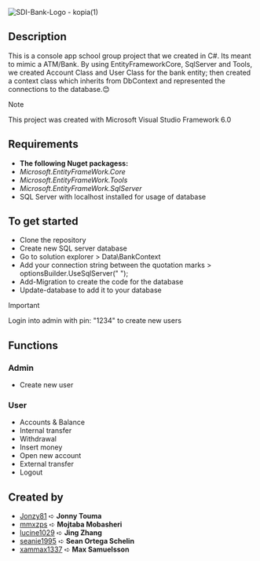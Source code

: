 ![SDI-Bank-Logo - kopia(1)](https://github.com/lucine1029/Spelar_Du_In_Bank/assets/99285003/37c8d229-5731-42b9-bdae-fa7d1e87c79f)
## Description
This is a console app school group project that we created in C#. Its meant to mimic a ATM/Bank. By using EntityFrameworkCore, SqlServer and Tools, we created Account Class and User Class for the bank entity; then created a context class which inherits from DbContext and represented the connections to the database.😊
> [!NOTE]
> This project was created with Microsoft Visual Studio Framework 6.0
## Requirements
* **The following Nuget packagess:** 
* _Microsoft.EntityFrameWork.Core_
* _Microsoft.EntityFrameWork.Tools_
* _Microsoft.EntityFrameWork.SqlServer_
* SQL Server with localhost installed for usage of database
## To get started
* Clone the repository
* Create new SQL server database
* Go to solution explorer > Data\BankContext
* Add your connection string between the quotation marks > optionsBuilder.UseSqlServer(" ");
* Add-Migration to create the code for the database
* Update-database to add it to your database
> [!IMPORTANT]
> Login into admin with pin: "1234" to create new users
## Functions
### Admin
* Create new user
### User
* Accounts & Balance
* Internal transfer
* Withdrawal
* Insert money
* Open new account
* External transfer
* Logout
## Created by
* [Jonzy81](https://github.com/Jonzy81) ➪ **Jonny Touma**
* [mmxzps](https://github.com/mmxzps) ➪ **Mojtaba Mobasheri**
* [lucine1029](https://github.com/lucine1029) ➪ **Jing Zhang**
* [seanie1995](https://github.com/seanie1995) ➪ **Sean Ortega Schelin**
* [xammax1337](https://github.com/xammax1337)  ➪ **Max Samuelsson**
